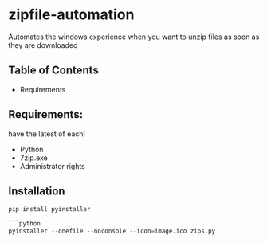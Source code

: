 # zipfile-automation

Automates the windows experience when you want to unzip files as soon as they are downloaded

## Table of Contents
- Requirements

## Requirements:
have the latest of each!
- Python
- 7zip.exe
- Administrator rights

## Installation
```python
pip install pyinstaller

```python
pyinstaller --onefile --noconsole --icon=image.ico zips.py
